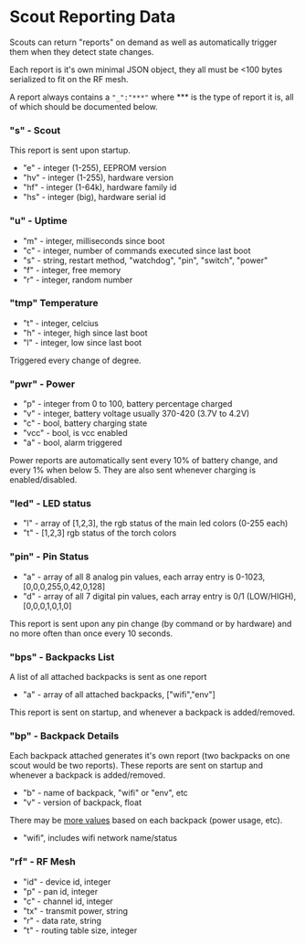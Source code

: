 Scout Reporting Data
====================

Scouts can return "reports" on demand as well as automatically trigger them when they detect state changes.

Each report is it's own minimal JSON object, they all must be <100 bytes serialized to fit on the RF mesh.

A report always contains a `"_":"***"` where *** is the type of report it is, all of which should be documented below.

### "s" - Scout

This report is sent upon startup.

* "e" - integer (1-255), EEPROM version
* "hv" - integer (1-255), hardware version
* "hf" - integer (1-64k), hardware family id
* "hs" - integer (big), hardware serial id

### "u" - Uptime

* "m" - integer, milliseconds since boot
* "c" - integer, number of commands executed since last boot
* "s" - string, restart method, "watchdog", "pin", "switch", "power"
* "f" - integer, free memory
* "r" - integer, random number

### "tmp" Temperature

* "t" - integer, celcius
* "h" - integer, high since last boot
* "l" - integer, low since last boot

Triggered every change of degree.

### "pwr" - Power

* "p" - integer from 0 to 100, battery percentage charged
* "v" - integer, battery voltage usually 370-420 (3.7V to 4.2V)
* "c" - bool, battery charging state
* "vcc" - bool, is vcc enabled
* "a" - bool, alarm triggered

Power reports are automatically sent every 10% of battery change, and every 1% when below 5.  They are also sent whenever charging is enabled/disabled.

### "led" - LED status

* "l" - array of [1,2,3], the rgb status of the main led colors (0-255 each)
* "t" - [1,2,3] rgb status of the torch colors

### "pin" - Pin Status

* "a" - array of all 8 analog pin values, each array entry is 0-1023, [0,0,0,255,0,42,0,128]
* "d" - array of all 7 digital pin values, each array entry is 0/1 (LOW/HIGH), [0,0,0,1,0,1,0]

This report is sent upon any pin change (by command or by hardware) and no more often than once every 10 seconds.

### "bps" - Backpacks List

A list of all attached backpacks is sent as one report

* "a" - array of all attached backpacks, ["wifi","env"]

This report is sent on startup, and whenever a backpack is added/removed.

### "bp" - Backpack Details

Each backpack attached generates it's own report (two backpacks on one scout would be two reports). These reports are sent on startup and whenever a backpack is added/removed.

* "b" - name of backpack, "wifi" or "env", etc
* "v" - version of backpack, float

There may be [more values](https://docs.google.com/document/d/1SVDNBB62NCAtVEWtao9h0Uc8jENlW3GP6svxdSTk-xc/edit#heading=h.9jwcjy4ekhf) based on each backpack (power usage, etc). 

* "wifi", includes wifi network name/status

### "rf" - RF Mesh

* "id" - device id, integer
* "p" - pan id, integer
* "c" - channel id, integer
* "tx" - transmit power, string
* "r" - data rate, string
* "t" - routing table size, integer

